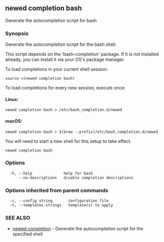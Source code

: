 ## newed completion bash

Generate the autocompletion script for bash

### Synopsis

Generate the autocompletion script for the bash shell.

This script depends on the 'bash-completion' package.
If it is not installed already, you can install it via your OS's package manager.

To load completions in your current shell session:

	source <(newed completion bash)

To load completions for every new session, execute once:

#### Linux:

	newed completion bash > /etc/bash_completion.d/newed

#### macOS:

	newed completion bash > $(brew --prefix)/etc/bash_completion.d/newed

You will need to start a new shell for this setup to take effect.


```
newed completion bash
```

### Options

```
  -h, --help              help for bash
      --no-descriptions   disable completion descriptions
```

### Options inherited from parent commands

```
  -c, --config string       configuration file
  -t, --templates strings   template(s) to apply
```

### SEE ALSO

* [newed completion](newed_completion.md)	 - Generate the autocompletion script for the specified shell

